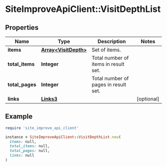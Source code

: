 # SiteImproveApiClient::VisitDepthList

## Properties

| Name | Type | Description | Notes |
| ---- | ---- | ----------- | ----- |
| **items** | [**Array&lt;VisitDepth&gt;**](VisitDepth.md) | Set of items. |  |
| **total_items** | **Integer** | Total number of items in result set. |  |
| **total_pages** | **Integer** | Total number of pages in result set. |  |
| **links** | [**Links3**](Links3.md) |  | [optional] |

## Example

```ruby
require 'site_improve_api_client'

instance = SiteImproveApiClient::VisitDepthList.new(
  items: null,
  total_items: null,
  total_pages: null,
  links: null
)
```

